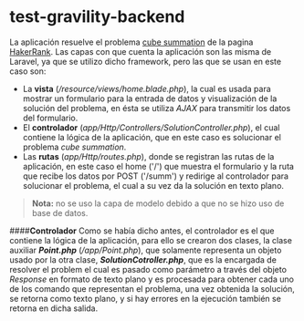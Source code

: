 # test-gravility-backend

La aplicación resuelve el problema [cube summation](https://www.hackerrank.com/challenges/cube-summation) de la pagina [HakerRank](https://www.hackerrank.com).
Las capas con que cuenta la aplicación son las misma de Laravel, ya que se utilizo dicho framework, pero las que se usan en este caso son:

- La **vista** (*/resource/views/home.blade.php*), la cual es usada para mostrar un formulario para la entrada de datos y visualización de la solución del problema, en ésta se utiliza *AJAX* para transmitir los datos del formulario.
- El **controlador** (*app/Http/Controllers/SolutionController.php*), el cual contiene la lógica de la aplicación, que en este caso es solucionar el problema *cube summation*.
- Las **rutas** (*app/Http/routes.php*), donde se registran las rutas de la aplicación, en este caso el home ('/') que muestra el formulario y la ruta que recibe los datos por POST ('/summ') y redirige al controlador para solucionar el problema, el cual a su vez da la solución en texto plano.

> **Nota:** no se uso la capa de modelo debido a que no se hizo uso de base de datos.

####**Controlador**
Como se había dicho antes, el controlador es el que contiene la lógica de la aplicación, para ello se crearon dos clases, la clase auxiliar ***Point.php*** (*/app/Point.php*), que solamente representa un objeto usado por la otra clase, ***SolutionCotroller.php***, que es la encargada de resolver el problem el cual es pasado como parámetro a través del objeto *Response* en formato de texto plano y es procesada para obtener cada uno de los comando que representan el problema, una vez obtenida la solución, se retorna como texto plano, y si hay errores en la ejecución también se retorna en dicha salida.

